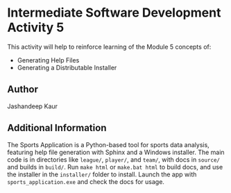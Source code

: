# Intermediate Software Development Activity 5

This activity will help to reinforce learning of the Module 5 concepts of:

- Generating Help Files
- Generating a Distributable Installer

## Author

Jashandeep Kaur

## Additional Information
The Sports Application is a Python-based tool for sports data analysis,
featuring help file generation with Sphinx and a Windows installer. 
The main code is in directories like `league/`, `player/`, and `team/`,
with docs in `source/` and builds in `build/`. Run `make html` or 
`make.bat html` to build docs, and use the installer in the `installer/` 
folder to install. Launch the app with `sports_application.exe` 
and check the docs for usage.